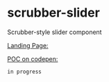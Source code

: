 # scrubber-slider
Scrubber-style slider component

[Landing Page:](https://recidvst.github.io/scrubber-slider 'scrubber landing')

[POC on codepen:](https://codepen.io/Recidvst/pen/WjybOa 'scrubber poc')

``` in progress ```

